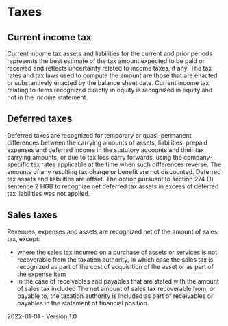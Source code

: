 # Taxes

## Current income tax

Current income tax assets and liabilities for the current and prior periods represents the best estimate of the tax amount expected to be paid or received and reflects uncertainty related to income taxes, if any. The tax rates and tax laws used to compute the amount are those that are enacted or substantively enacted by the balance sheet date. Current income tax relating to items recognized directly in equity is recognized in equity and not in the income statement.

## Deferred taxes

Deferred taxes are recognized for temporary or quasi-permanent differences between the carrying amounts of assets, liabilities, prepaid expenses and deferred income in the statutory accounts and their tax carrying amounts, or due to tax loss carry forwards, using the company-specific tax rates applicable at the time when such differences reverse. The amounts of any resulting tax charge or benefit are not discounted. Deferred tax assets and liabilities are offset. The option pursuant to section 274 (1) sentence 2 HGB to recognize net deferred tax assets in excess of deferred tax liabilities was not applied.

## Sales taxes

Revenues, expenses and assets are recognized net of the amount of sales tax, except:

* where the sales tax incurred on a purchase of assets or services is not recoverable from the taxation authority, in which case the sales tax is recognized as part of the cost of acquisition of the asset or as part of the expense item
* in the case of receivables and payables that are stated with the amount of sales tax included The net amount of sales tax recoverable from, or payable to, the taxation authority is included as part of
  receivables or payables in the statement of financial position.

2022-01-01 - Version 1.0
